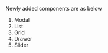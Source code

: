 Newly added components are as below

<ol type="123">
    <li>Modal</li>
    <li>List</li>
    <li>Grid</li>
    <li>Drawer</li>
    <li>Slider</li>
</ol>